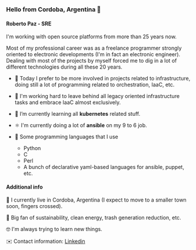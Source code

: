 ### Hello from Cordoba, Argentina 👋

#### Roberto Paz - SRE

I'm working with open source platforms from more than 25 years now.

Most of my professional career was as a freelance programmer strongly oriented to electronic developments (I'm in fact an electronic engineer). Dealing with most of the projects by myself forced me to dig in a lot of different technologies during all these 20 years.

- 🔭 Today I prefer to be more involved in projects related to infrastructure, doing still a lot of programming related to orchestration, IaaC, etc.

- 🤔 I'm working hard to leave behind all legacy oriented infrastructure tasks and embrace IaaC almost exclusively.

- 🌱 I’m currently learning all **kubernetes** related stuff.

- ⚛️ I'm currently doing a lot of **ansible** on my 9 to 6 job.

- 🚀 Some programming languages that I use
  - Python
  - C
  - Perl
  - A bunch of declarative yaml-based languages for ansible, puppet, etc.

#### Additional info

📌 I currently live in Cordoba, Argentina (I expect to move to a smaller town soon, fingers crossed).

🌱 Big fan of sustainability, clean energy, trash generation reduction, etc.

🤓 I'm always trying to learn new things.

✉️ Contact information: [Linkedin](https://www.linkedin.com/in/rjrpaz/)

<!--
**rjrpaz/rjrpaz** is a ✨ _special_ ✨ repository because its `README.md` (this file) appears on your GitHub profile.

Here are some ideas to get you started:


- 💬 Ask me about ...
- 📫 How to reach me: ...
- 😄 Pronouns: ...
- ⚡ Fun fact: ...

-->
